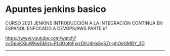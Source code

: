 # Apuntes jenkins basico

CURSO 2021 JENKINS INTRODUCCIÓN A LA INTEGRACIÓN CONTINUA EN ESPAÑOL ENFOCADO A DEVOPS/AWS PARTE #1

https://www.youtube.com/watch?v=DpoKXjuWKwE&list=PLdOotbFwzDIiU4Hs8ySZr-phOeGMBY_3D

___






































